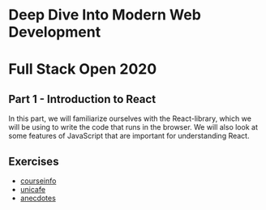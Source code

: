 # Deep Dive Into Modern Web Development

# Full Stack Open 2020

## Part 1 - Introduction to React

In this part, we will familiarize ourselves with the React-library, which we will be using to write the code that runs in the browser. We will also look at some features of JavaScript that are important for understanding React.

## Exercises

- [courseinfo](./courseinfo)
- [unicafe](./unicafe)
- [anecdotes](./anecdotes)
